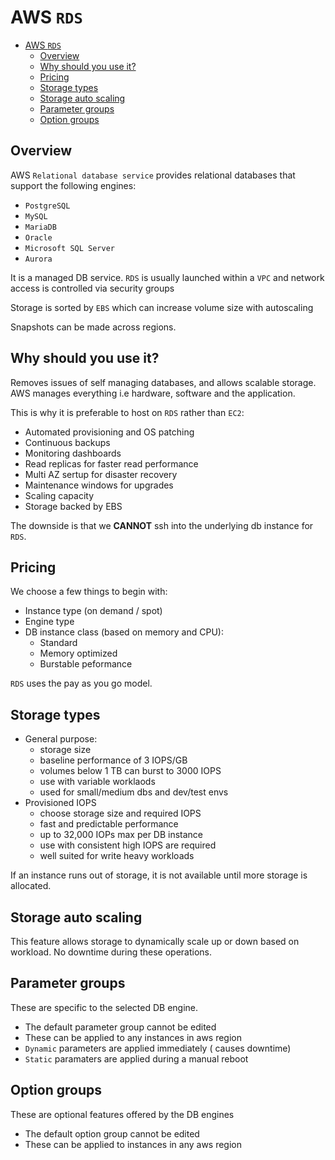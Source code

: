 # AWS `RDS`

- [AWS `RDS`](#aws-rds)
  - [Overview](#overview)
  - [Why should you use it?](#why-should-you-use-it)
  - [Pricing](#pricing)
  - [Storage types](#storage-types)
  - [Storage auto scaling](#storage-auto-scaling)
  - [Parameter groups](#parameter-groups)
  - [Option groups](#option-groups)


## Overview

AWS `Relational database service` provides relational databases that support the following engines:
  
- `PostgreSQL`
- `MySQL`
- `MariaDB`
- `Oracle`
- `Microsoft SQL Server`
- `Aurora`

It is a managed DB service. `RDS` is usually launched within a `VPC` and network access is controlled via security groups

Storage is sorted by `EBS` which can increase volume size with autoscaling

Snapshots can be made across regions.

## Why should you use it?

Removes issues of self managing databases, and allows scalable storage. AWS manages everything i.e hardware, software and the application.

This is why it is preferable to host on `RDS` rather than `EC2`:

- Automated provisioning and OS patching
- Continuous backups
- Monitoring dashboards
- Read replicas for faster read performance
- Multi AZ sertup for disaster recovery
- Maintenance windows for upgrades
- Scaling capacity
- Storage backed by EBS

The downside is that we **CANNOT** ssh into the underlying db instance for `RDS`.

## Pricing

We choose a few things to begin with:

- Instance type (on demand / spot)
- Engine type
- DB instance class (based on memory and CPU):
  - Standard
  - Memory optimized
  - Burstable peformance

`RDS` uses the  pay as you go model.

## Storage types

- General purpose:
  - storage size
  - baseline performance of 3 IOPS/GB
  - volumes below 1 TB can burst to 3000 IOPS
  - use with variable worklaods
  - used for small/medium dbs and dev/test envs
- Provisioned IOPS
  - choose storage size and required IOPS
  - fast and predictable performance
  - up to 32,000 IOPs max per DB instance
  - use with consistent high IOPS are required
  - well suited for write heavy workloads

If an instance runs out of storage, it is not available until more storage is allocated.

## Storage auto scaling

This feature allows storage to dynamically scale up or down based on workload. No downtime during these operations.

## Parameter groups

These are specific to the selected DB engine.

- The default parameter group cannot be edited
- These can be applied to any instances in aws region
- `Dynamic` parameters are applied immediately ( causes downtime)
- `Static` paramaters are applied during a manual reboot

## Option groups

These are optional features offered by the DB engines

- The default option group cannot be edited
- These can be applied to instances in any aws region